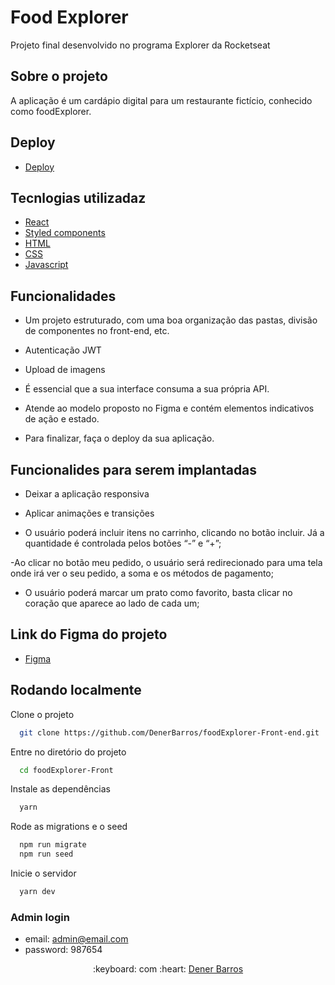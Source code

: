 # Food Explorer

Projeto final desenvolvido no programa Explorer da Rocketseat

## Sobre o projeto

A aplicação  é um cardápio digital para um restaurante fictício, conhecido como foodExplorer.


## Deploy

- <a target="_blank" href="">Deploy</a>

## Tecnlogias utilizadaz

- <a target="_blank" href="https://pt-br.reactjs.org/">React</a>
- <a target="_blank" href="https://styled-components.com/">Styled components</a>
- <a target="_blank" href="https://developer.mozilla.org/pt-BR/docs/Web/HTML">HTML</a>
- <a target="_blank" href="https://developer.mozilla.org/pt-BR/docs/Web/CSS">CSS</a>
- <a target="_blank" href="https://developer.mozilla.org/pt-BR/docs/Web/JavaScript">Javascript</a>


## Funcionalidades

- Um projeto estruturado, com uma boa organização das pastas, divisão de componentes no front-end, etc.

- Autenticação JWT

- Upload de imagens

- É essencial que a sua interface consuma a sua própria API.

- Atende ao modelo proposto no Figma e contém elementos indicativos de ação e estado.

- Para finalizar, faça o deploy da sua aplicação.

## Funcionalides para serem implantadas

- Deixar a aplicação responsiva

- Aplicar animações e transições

- O usuário poderá incluir itens no carrinho, clicando no botão incluir. Já a quantidade é controlada pelos botões “-” e “+”;

-Ao clicar no botão meu pedido, o usuário será redirecionado para uma tela onde irá ver o seu pedido, a soma e os métodos de pagamento;

- O usuário poderá marcar um prato como favorito, basta clicar no coração que aparece ao lado de cada um;

## Link do Figma do projeto

- <a target="_blank" href="https://www.figma.com/file/GkqG5AUJe3ppcUEHfvOX6z/food-explorer?node-id=0%3A1">Figma</a>

## Rodando localmente

Clone o projeto

```bash
  git clone https://github.com/DenerBarros/foodExplorer-Front-end.git
```

Entre no diretório do projeto

```bash
  cd foodExplorer-Front
```

Instale as dependências

```bash
  yarn 
```

Rode as migrations e o seed

```bash
  npm run migrate
  npm run seed
```

Inicie o servidor

```bash
  yarn dev
```

### Admin login
- email: admin@email.com
- password: 987654




<p align="center">:keyboard: com :heart: <a target="_blank" href="https://www.linkedin.com/in/dener-marcos/">Dener Barros</a></p>